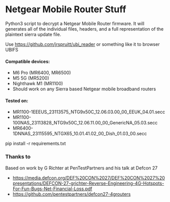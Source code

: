 # Netgear Mobile Router Stuff

Python3 script to decrypt a Netgear Mobile Router firmware. It will generates all of the individual files, headers, and a full representation of the plaintext sierra update file.

Use https://github.com/jrspruitt/ubi_reader or something like it to browser UBIFS

#### Compatible devices:
- M6 Pro (MR6400, MR6500)
- M5 5G  (MR5200)
- Nighthawk M1 (MR1100)
- Should work on any Sierra based Netgear mobile broadband routers

#### Tested on:
- MR1100-1EEEUS_23113575_NTG9x50C_12.06.03.00_00_EEUK_04.01.secc
- MR1100-100NAS_23113828_NTG9x50C_12.06.11.00_00_GenericNA_05.03.secc
- MR6400-1DNNAS_23115595_NTGX65_10.01.41.02_00_Dish_01.03_00.secc

pip install -r requirements.txt


### Thanks to
Based on work by G Richter at PenTestPartners and his talk at Defcon 27
- https://media.defcon.org/DEF%20CON%2027/DEF%20CON%2027%20presentations/DEFCON-27-grichter-Reverse-Engineering-4G-Hotspots-For-Fun-Bugs-Net-Financial-Loss.pdf
- https://github.com/pentestpartners/defcon27-4grouters

